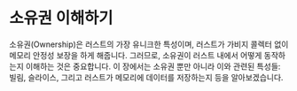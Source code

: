 # 소유권 이해하기

소유권(Ownership)은 러스트의 가장 유니크한 특성이며, 러스트가 가비지 콜렉터 없이 메모리 안정성 보장을
하게 해줍니다. 그러므로, 소유권이 러스트 내에서 어떻게 동작하는지 이해하는 것은 중요합니다. 이 장에서는
소유권 뿐만 아니라 이와 관련된 특성들: 빌림, 슬라이스, 그리고 러스트가 메모리에 데이터를 저장하는지 등을
알아보겠습니다.
